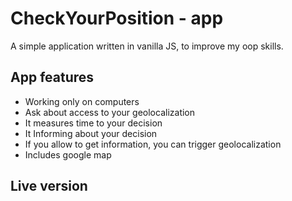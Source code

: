 # CheckYourPosition - app

A simple application written in vanilla JS, to improve my oop skills.

## App features

- Working only on computers
- Ask about access to your geolocalization
- It measures time to your decision
- It Informing about your decision
- If you allow to get information, you can trigger geolocalization
- Includes google map

## Live version 